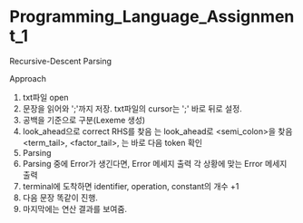 # Programming_Language_Assignment_1
Recursive-Descent Parsing

Approach
1. txt파일 open
2. 문장을 읽어와 ';'까지 저장. txt파일의 cursor는 ';' 바로 뒤로 설정.
3. 공백을 기준으로 구분(Lexeme 생성)
4. look_ahead으로 correct RHS를 찾음
     <statements>는 look_ahead로 <semi_colon>을 찾음
     <term_tail>, <factor_tail>, <factor>는 바로 다음 token 확인
6. Parsing
7. Parsing 중에 Error가 생긴다면, Error 메세지 출력
    각 상황에 맞는 Error 메세지 출력
8. terminal에 도착하면 identifier, operation, constant의 개수 +1
9. 다음 문장 똑같이 진행.
10. 마지막에는 연산 결과를 보여줌.

